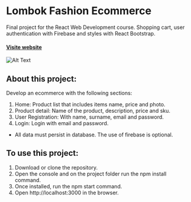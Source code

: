 # Lombok Fashion Ecommerce

Final project for the React Web Development course. Shopping cart, user authentication with Firebase and styles with React Bootstrap.

#### [Visite website](http://tiendaonline-lombok.surge.sh/)
![Alt Text](https://media.giphy.com/media/gRNHyWXcpBcsY4e1Bg/giphy.gif)

## About this project:

Develop an ecommerce with the following sections:

1) Home: Product list that includes items name, price and photo.
2) Product detail: Name of the product, description, price and sku.
3) User Registration: With name, surname, email and password.
4) Login: Login with email and password.

* All data must persist in database. The use of firebase is optional.

## To use this project: 

1) Download or clone the repository.
2) Open the console and on the project folder run the npm install command.
3) Once installed, run the npm start command.
4) Open http://localhost:3000 in the browser.
